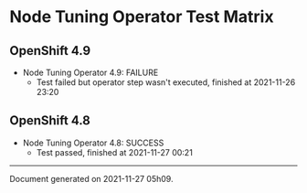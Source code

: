
Node Tuning Operator Test Matrix
================================

OpenShift 4.9
-------------


* Node Tuning Operator 4.9: FAILURE
  - Test failed but operator step wasn't executed, finished at 2021-11-26 23:20

OpenShift 4.8
-------------


* Node Tuning Operator 4.8: SUCCESS
  - Test passed, finished at 2021-11-27 00:21

---
Document generated on 2021-11-27 05h09.
